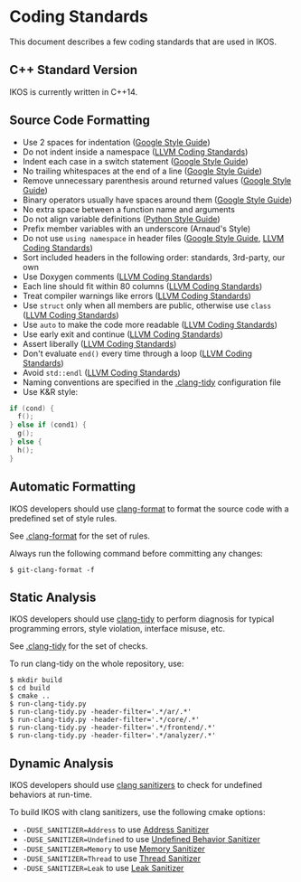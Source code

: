 Coding Standards
================

This document describes a few coding standards that are used in IKOS.

C++ Standard Version
--------------------

IKOS is currently written in C++14.

Source Code Formatting
----------------------

* Use 2 spaces for indentation ([Google Style Guide](https://google.github.io/styleguide/cppguide.html#Spaces_vs._Tabs))
* Do not indent inside a namespace ([LLVM Coding Standards](http://llvm.org/docs/CodingStandards.html#namespace-indentation))
* Indent each case in a switch statement ([Google Style Guide](https://google.github.io/styleguide/cppguide.html#Loops_and_Switch_Statements))
* No trailing whitespaces at the end of a line ([Google Style Guide](https://google.github.io/styleguide/cppguide.html#Horizontal_Whitespace))
* Remove unnecessary parenthesis around returned values ([Google Style Guide](https://google.github.io/styleguide/cppguide.html#Return_Values))
* Binary operators usually have spaces around them ([Google Style Guide](https://google.github.io/styleguide/cppguide.html#Horizontal_Whitespace))
* No extra space between a function name and arguments
* Do not align variable definitions ([Python Style Guide](https://www.python.org/dev/peps/pep-0008/#pet-peeves))
* Prefix member variables with an underscore (Arnaud's Style)
* Do not use `using namespace` in header files ([Google Style Guide](https://google.github.io/styleguide/cppguide.html#Namespaces), [LLVM Coding Standards](http://llvm.org/docs/CodingStandards.html#do-not-use-using-namespace-std))
* Sort included headers in the following order: standards, 3rd-party, our own
* Use Doxygen comments ([LLVM Coding Standards](http://llvm.org/docs/CodingStandards.html#doxygen-use-in-documentation-comments))
* Each line should fit within 80 columns ([LLVM Coding Standards](http://llvm.org/docs/CodingStandards.html#source-code-width))
* Treat compiler warnings like errors ([LLVM Coding Standards](http://llvm.org/docs/CodingStandards.html#treat-compiler-warnings-like-errors))
* Use `struct` only when all members are public, otherwise use `class` ([LLVM Coding Standards](http://llvm.org/docs/CodingStandards.html#use-of-class-and-struct-keywords))
* Use `auto` to make the code more readable ([LLVM Coding Standards](http://llvm.org/docs/CodingStandards.html#use-auto-type-deduction-to-make-code-more-readable))
* Use early exit and continue ([LLVM Coding Standards](http://llvm.org/docs/CodingStandards.html#use-early-exits-and-continue-to-simplify-code))
* Assert liberally ([LLVM Coding Standards](http://llvm.org/docs/CodingStandards.html#assert-liberally))
* Don't evaluate `end()` every time through a loop ([LLVM Coding Standards](http://llvm.org/docs/CodingStandards.html#don-t-evaluate-end-every-time-through-a-loop))
* Avoid `std::endl` ([LLVM Coding Standards](http://llvm.org/docs/CodingStandards.html#avoid-std-endl))
* Naming conventions are specified in the [.clang-tidy](../.clang-tidy) configuration file
* Use K&R style:
```c
if (cond) {
  f();
} else if (cond1) {
  g();
} else {
  h();
}
```

Automatic Formatting
--------------------

IKOS developers should use [clang-format](https://clang.llvm.org/docs/ClangFormat.html) to format the source code with a predefined set of style rules.

See [.clang-format](../.clang-format) for the set of rules.

Always run the following command before committing any changes:
```
$ git-clang-format -f
```

Static Analysis
---------------

IKOS developers should use [clang-tidy](https://clang.llvm.org/extra/clang-tidy/) to perform diagnosis for typical programming errors, style violation, interface misuse, etc.

See [.clang-tidy](../.clang-tidy) for the set of checks.

To run clang-tidy on the whole repository, use:
```
$ mkdir build
$ cd build
$ cmake ..
$ run-clang-tidy.py
$ run-clang-tidy.py -header-filter='.*/ar/.*'
$ run-clang-tidy.py -header-filter='.*/core/.*'
$ run-clang-tidy.py -header-filter='.*/frontend/.*'
$ run-clang-tidy.py -header-filter='.*/analyzer/.*'
```

Dynamic Analysis
----------------

IKOS developers should use [clang sanitizers](https://clang.llvm.org/docs/UsersManual.html#controlling-code-generation) to check for undefined behaviors at run-time.

To build IKOS with clang sanitizers, use the following cmake options:
* `-DUSE_SANITIZER=Address` to use [Address Sanitizer](https://clang.llvm.org/docs/AddressSanitizer.html)
* `-DUSE_SANITIZER=Undefined` to use [Undefined Behavior Sanitizer](https://clang.llvm.org/docs/UndefinedBehaviorSanitizer.html)
* `-DUSE_SANITIZER=Memory` to use [Memory Sanitizer](https://clang.llvm.org/docs/MemorySanitizer.html)
* `-DUSE_SANITIZER=Thread` to use [Thread Sanitizer](https://clang.llvm.org/docs/ThreadSanitizer.html)
* `-DUSE_SANITIZER=Leak` to use [Leak Sanitizer](https://clang.llvm.org/docs/LeakSanitizer.html)
